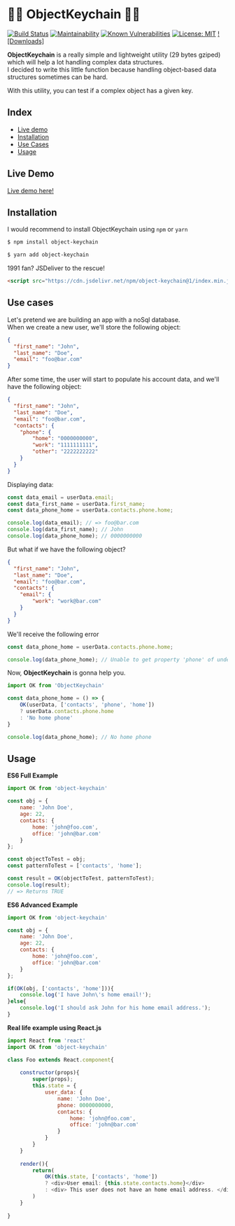 # 🔗🔗 ObjectKeychain 🔗🔗

[![Build Status](https://travis-ci.org/micheleriva/ObjectKeychain.svg?branch=master)](https://travis-ci.org/micheleriva/ObjectKeychain)
[![Maintainability](https://api.codeclimate.com/v1/badges/b315348beb4f681dba16/maintainability)](https://codeclimate.com/github/micheleriva/ObjectKeychain/maintainability)
[![Known Vulnerabilities](https://snyk.io/test/github/micheleriva/objectkeychain/badge.svg?targetFile=package.json)](https://snyk.io/test/github/micheleriva/objectkeychain?targetFile=package.json)
[![License: MIT](https://img.shields.io/badge/License-MIT-yellow.svg)](https://opensource.org/licenses/MIT)
[![Downloads]](https://img.shields.io/npm/dt/object-keychain.svg)

**ObjectKeychain** is a really simple and lightweight utility (29 bytes gziped) which will help a lot handling complex data structures. <br />
I decided to write this little function because handling object-based data structures sometimes can be hard.

With this utility, you can test if a complex object has a given key.

## Index
- [Live demo](#live-demo)
- [Installation](#installation)
- [Use Cases](#use-cases)
- [Usage](#usage)

## Live Demo
[Live demo here!](https://codesandbox.io/s/zrx3o5x14x)

## Installation
I would recommend to install ObjectKeychain using `npm` or `yarn`
```bash
$ npm install object-keychain
```
```bash
$ yarn add object-keychain
```

1991 fan? JSDeliver to the rescue!
```html
<script src="https://cdn.jsdelivr.net/npm/object-keychain@1/index.min.js"></script>
```

## Use cases

Let's pretend we are building an app with a noSql database. <br />
When we create a new user, we'll store the following object: <br />
```json
{
  "first_name": "John",
  "last_name": "Doe",
  "email": "foo@bar.com"
}
```
After some time, the user will start to populate his account data, and we'll have the following object:
```json
{
  "first_name": "John",
  "last_name": "Doe",
  "email": "foo@bar.com",
  "contacts": {
    "phone": {
        "home": "0000000000",
        "work": "1111111111",
        "other": "2222222222"
    }
  }
}
```

Displaying data:

```javascript
const data_email = userData.email;
const data_first_name = userData.first_name;
const data_phone_home = userData.contacts.phone.home;

console.log(data_email); // => foo@bar.com
console.log(data_first_name); // John
console.log(data_phone_home); // 0000000000
```

But what if we have the following object?
```json
{
  "first_name": "John",
  "last_name": "Doe",
  "email": "foo@bar.com",
  "contacts": {
    "email": {
        "work": "work@bar.com"
    }
  }
}
```

We'll receive the following error
```javascript
const data_phone_home = userData.contacts.phone.home;

console.log(data_phone_home); // Unable to get property 'phone' of undefined
```

Now, **ObjectKeychain** is gonna help you.
```javascript
import OK from 'ObjectKeychain'

const data_phone_home = () => {
    OK(userData, ['contacts', 'phone', 'home']) 
    ? userData.contacts.phone.home
    : 'No home phone'
}

console.log(data_phone_home); // No home phone
```

## Usage
**ES6 Full Example**
```javascript
import OK from 'object-keychain'

const obj = {
    name: 'John Doe',
    age: 22,
    contacts: {
        home: 'john@foo.com',
        office: 'john@bar.com'
    }
};

const objectToTest = obj;
const patternToTest = ['contacts', 'home'];

const result = OK(objectToTest, patternToTest);
console.log(result);
// => Returns TRUE
```

**ES6 Advanced Example**
```javascript
import OK from 'object-keychain'

const obj = {
    name: 'John Doe',
    age: 22,
    contacts: {
        home: 'john@foo.com',
        office: 'john@bar.com'
    }
};

if(OK(obj, ['contacts', 'home'])){
    console.log('I have John\'s home email!');
}else{
    console.log('I should ask John for his home email address.');
}
```

**Real life example using React.js**
```javascript
import React from 'react'
import OK from 'object-keychain'

class Foo extends React.component{
    
    constructor(props){
        super(props);
        this.state = {
            user_data: {
                name: 'John Doe',
                phone: 0000000000,
                contacts: {
                    home: 'john@foo.com',
                    office: 'john@bar.com'
                }
            }
        }
    }
    
    render(){
        return(
            OK(this.state, ['contacts', 'home'])
            ? <div>User email: {this.state.contacts.home}</div>
            : <div> This user does not have an home email address. </div>
        )
    }
    
}

```